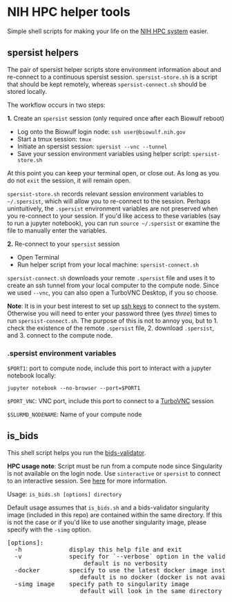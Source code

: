 # NIH HPC helper tools

Simple shell scripts for making your life on the [NIH HPC system](https://hpc.nih.gov) easier.


## spersist helpers

The pair of spersist helper scripts store environment information about and re-connect to a continuous spersist session.
`spersist-store.sh` is a script that should be kept remotely, whereas `spersist-connect.sh` should be stored locally. 

The workflow occurs in two steps:

**1.** Create an `spersist` session (only required once after each Biowulf reboot)
  * Log onto the Biowulf login node: `ssh user@biowulf.nih.gov`
  * Start a tmux session: `tmux`
  * Initiate an spersist session: `spersist --vnc --tunnel`
  * Save your session environment variables using helper script: `spersist-store.sh`

  At this point you can keep your terminal open, or close out. As long as you do not `exit` the session, it will remain open.

`spersist-store.sh` records relevant session environment variables to `~/.spersist`, which will allow you to re-connect to the session. Perhaps unintuitively, the `.spersist` environment variables are not preserved when you re-connect to your session. If you'd like access to these variables (say to run a jupyter notebook), you can run `source ~/.spersist` or examine the file to manually enter the variables.

**2.** Re-connect to your `spersist` session
  * Open Terminal
  * Run helper script from your local machine: `spersist-connect.sh`


`spersist-connect.sh` downloads your remote `.spersist` file and uses it to create an ssh tunnel from your local computer to the compute node. Since we used `--vnc`, you can also open a TurboVNC Desktop, if you so choose.


**Note**: It is in your best interest to set up [ssh keys](https://www.cyberciti.biz/faq/how-to-set-up-ssh-keys-on-linux-unix/) to connect to the system. Otherwise you will need to enter your password three (yes *three*) times to run `spersist-connect.sh`. The purpose of this is not to annoy you, but to 1. check the existence of the remote `.spersist` file, 2. download `.spersist`, and 3. connect to the compute node.

### .spersist environment variables
`$PORT1`: port to compute node, include this port to interact with a jupyter notebook locally:

`jupyter notebook --no-browser --port=$PORT1`

`$PORT_VNC`: VNC port, include this port to connect to a [TurboVNC](https://www.turbovnc.org/) session

`$SLURMD_NODENAME`: Name of your compute node

## is_bids

This shell script helps you run the [bids-validator](https://github.com/bids-standard/bids-validator).

**HPC usage note**: Script must be run from a compute node since Singularity is not available on the login node. Use `sinteractive` or `spersist` to connect to an interactive session. See [here](https://hpc.nih.gov/docs/userguide.html) for more information.


Usage: `is_bids.sh [options] directory`

Default usage assumes that `is_bids.sh` and a bids-validator singularity image (included in this repo) are contained within the same directory.
If this is not the case or if you'd like to use another singularity image, please specify with the `-simg` option.

<pre>
[options]:  
  -h             display this help file and exit  
  -v             specify for `--verbose` option in the validator  
                     default is no verbosity  
  -docker        specify to use the latest docker image instead of singularity    
                    default is no docker (docker is not available on the HPC)  
  -simg image    specify path to singularity image  
                    default will look in the same directory as is_bids.sh  
</pre>



